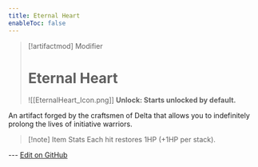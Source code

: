```yaml
---
title: Eternal Heart
enableToc: false
---
```


> [!artifactmod] Modifier
>
> # Eternal Heart
>
> ![[EternalHeart_Icon.png]]
> **Unlock: Starts unlocked by default.** 

An artifact forged by the craftsmen of Delta that allows you to indefinitely prolong the lives of initiative warriors.

> [!note] Item Stats
> Each hit restores 1HP (+1HP per stack).

--- [Edit on GitHub](https://github.com/Mondrethos/gatekeeperwiki/edit/main/content/Artifacts/EternalHeart.md)
